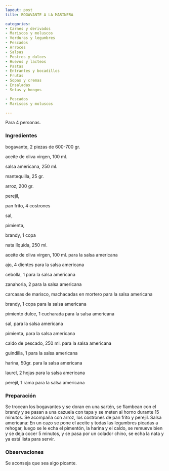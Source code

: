 ```yaml
---
layout: post
title: BOGAVANTE A LA MARINERA

categories:
- Carnes y derivados
- Mariscos y moluscos
- Verduras y legumbres
- Pescados
- Arroces
- Salsas
- Postres y dulces
- Huevos y lacteos
- Pastas
- Entrantes y bocadillos
- Frutas
- Sopas y cremas
- Ensaladas
- Setas y hongos

- Pescados
- Mariscos y moluscos

---
```

Para 4 personas.

<h3>Ingredientes</h3>

bogavante, 2 piezas de 600-700 gr.

aceite de oliva virgen, 100 ml.

salsa americana, 250 ml.

mantequilla, 25 gr.

arroz, 200 gr.

perejil,

pan frito, 4 costrones

sal,

pimienta,

brandy, 1 copa

nata líquida, 250 ml.

aceite de oliva virgen, 100 ml. para la salsa americana

ajo, 4 dientes para la salsa americana

cebolla, 1 para la salsa americana

zanahoria, 2 para la salsa americana

carcasas de marisco, machacadas en mortero para la salsa americana

brandy, 1 copa para la salsa americana

pimiento dulce, 1 cucharada para la salsa americana

sal, para la salsa americana

pimienta, para la salsa americana

caldo de pescado, 250 ml. para la salsa americana

guindilla, 1 para la salsa americana

harina, 50gr. para la salsa americana

laurel, 2 hojas para la salsa americana

perejil, 1 rama para la salsa americana

<h3>Preparación</h3>

Se trocean los bogavantes y se doran en una sartén, se flambean con el brandy y se pasan a una cazuela con tapa y se meten al horno durante 15 minutos. Se acompaña con arroz, los costrones de pan frito y perejil. Salsa americana: En un cazo se pone el aceite y todas las legumbres picadas a rehogar, luego se le echa el pimentón, la harina y el caldo, se remueve bien y se deja cocer 5 minutos, y se pasa por un colador chino, se echa la nata y ya está lista para servir.

<h3>Observaciones</h3>

Se aconseja que sea algo picante.

